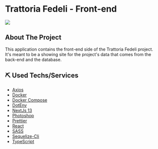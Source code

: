 # Trattoria Fedeli - Front-end

<img src="https://i.imgur.com/tfNJn2F.png"><img/>

## About The Project
This application contains the front-end side of the Trattoria Fedeli project. It's meant to be a showing site for the project's data that comes from the back-end and the database.

## ⛏ Used Techs/Services <a name = "techs-used"></a>
- [Axios](https://www.npmjs.com/package/axios)
- [Docker](https://www.docker.com/)
- [Docker Compose](https://docs.docker.com/compose/gettingstarted/)
- [DotEnv](https://www.npmjs.com/package/dotenv)
- [NextJs 13](https://nextjs.org/)
- [Photoshop](https://www.adobe.com/br/)
- [Prettier](https://www.npmjs.com/package/prettier)
- [React](https://www.npmjs.com/package/react)
- [SASS](https://www.npmjs.com/package/sass)
- [Sequelize-Cli](https://www.npmjs.com/package/sequelize-cli)
- [TypeScript](https://www.npmjs.com/package/typescript)